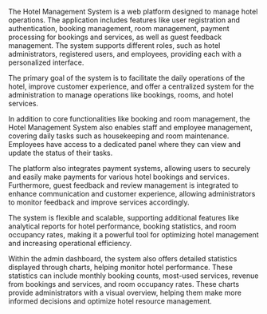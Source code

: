 The Hotel Management System is a web platform designed to manage hotel operations.
The application includes features like user registration and authentication, booking management, room management, payment processing for bookings and services, as well as guest feedback management.
The system supports different roles, such as hotel administrators, registered users, and employees, providing each with a personalized interface.

The primary goal of the system is to facilitate the daily operations of the hotel, improve customer experience, and offer a centralized system for the administration to manage operations like bookings, rooms, and hotel services.

In addition to core functionalities like booking and room management, the Hotel Management System also enables staff and employee management, covering daily tasks such as housekeeping and room maintenance.
Employees have access to a dedicated panel where they can view and update the status of their tasks.

The platform also integrates payment systems, allowing users to securely and easily make payments for various hotel bookings and services.
Furthermore, guest feedback and review management is integrated to enhance communication and customer experience, allowing administrators to monitor feedback and improve services accordingly.

The system is flexible and scalable, supporting additional features like analytical reports for hotel performance, booking statistics, and room occupancy rates, making it a powerful tool for optimizing hotel management and increasing operational efficiency.

Within the admin dashboard, the system also offers detailed statistics displayed through charts, helping monitor hotel performance.
These statistics can include monthly booking counts, most-used services, revenue from bookings and services, and room occupancy rates.
These charts provide administrators with a visual overview, helping them make more informed decisions and optimize hotel resource management.
